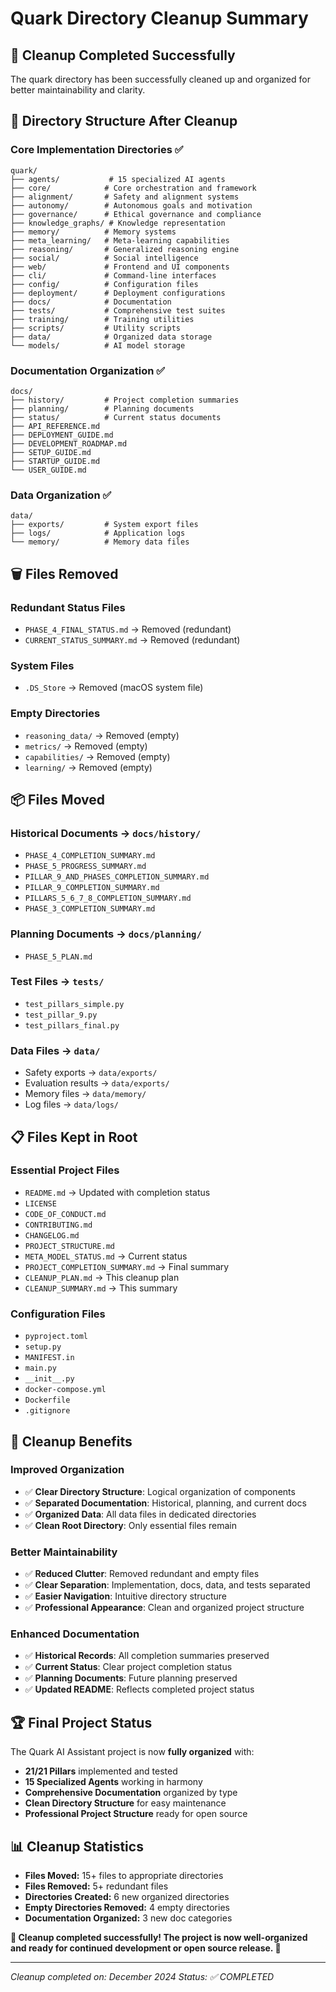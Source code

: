 # Quark Directory Cleanup Summary

## 🧹 **Cleanup Completed Successfully**

The quark directory has been successfully cleaned up and organized for better maintainability and clarity.

## 📁 **Directory Structure After Cleanup**

### **Core Implementation Directories** ✅
```
quark/
├── agents/           # 15 specialized AI agents
├── core/            # Core orchestration and framework
├── alignment/       # Safety and alignment systems
├── autonomy/        # Autonomous goals and motivation
├── governance/      # Ethical governance and compliance
├── knowledge_graphs/ # Knowledge representation
├── memory/          # Memory systems
├── meta_learning/   # Meta-learning capabilities
├── reasoning/       # Generalized reasoning engine
├── social/          # Social intelligence
├── web/             # Frontend and UI components
├── cli/             # Command-line interfaces
├── config/          # Configuration files
├── deployment/      # Deployment configurations
├── docs/            # Documentation
├── tests/           # Comprehensive test suites
├── training/        # Training utilities
├── scripts/         # Utility scripts
├── data/            # Organized data storage
└── models/          # AI model storage
```

### **Documentation Organization** ✅
```
docs/
├── history/         # Project completion summaries
├── planning/        # Planning documents
├── status/          # Current status documents
├── API_REFERENCE.md
├── DEPLOYMENT_GUIDE.md
├── DEVELOPMENT_ROADMAP.md
├── SETUP_GUIDE.md
├── STARTUP_GUIDE.md
└── USER_GUIDE.md
```

### **Data Organization** ✅
```
data/
├── exports/         # System export files
├── logs/            # Application logs
└── memory/          # Memory data files
```

## 🗑️ **Files Removed**

### **Redundant Status Files**
- `PHASE_4_FINAL_STATUS.md` → Removed (redundant)
- `CURRENT_STATUS_SUMMARY.md` → Removed (redundant)

### **System Files**
- `.DS_Store` → Removed (macOS system file)

### **Empty Directories**
- `reasoning_data/` → Removed (empty)
- `metrics/` → Removed (empty)
- `capabilities/` → Removed (empty)
- `learning/` → Removed (empty)

## 📦 **Files Moved**

### **Historical Documents** → `docs/history/`
- `PHASE_4_COMPLETION_SUMMARY.md`
- `PHASE_5_PROGRESS_SUMMARY.md`
- `PILLAR_9_AND_PHASES_COMPLETION_SUMMARY.md`
- `PILLAR_9_COMPLETION_SUMMARY.md`
- `PILLARS_5_6_7_8_COMPLETION_SUMMARY.md`
- `PHASE_3_COMPLETION_SUMMARY.md`

### **Planning Documents** → `docs/planning/`
- `PHASE_5_PLAN.md`

### **Test Files** → `tests/`
- `test_pillars_simple.py`
- `test_pillar_9.py`
- `test_pillars_final.py`

### **Data Files** → `data/`
- Safety exports → `data/exports/`
- Evaluation results → `data/exports/`
- Memory files → `data/memory/`
- Log files → `data/logs/`

## 📋 **Files Kept in Root**

### **Essential Project Files**
- `README.md` → Updated with completion status
- `LICENSE`
- `CODE_OF_CONDUCT.md`
- `CONTRIBUTING.md`
- `CHANGELOG.md`
- `PROJECT_STRUCTURE.md`
- `META_MODEL_STATUS.md` → Current status
- `PROJECT_COMPLETION_SUMMARY.md` → Final summary
- `CLEANUP_PLAN.md` → This cleanup plan
- `CLEANUP_SUMMARY.md` → This summary

### **Configuration Files**
- `pyproject.toml`
- `setup.py`
- `MANIFEST.in`
- `main.py`
- `__init__.py`
- `docker-compose.yml`
- `Dockerfile`
- `.gitignore`

## 🎯 **Cleanup Benefits**

### **Improved Organization**
- ✅ **Clear Directory Structure**: Logical organization of components
- ✅ **Separated Documentation**: Historical, planning, and current docs
- ✅ **Organized Data**: All data files in dedicated directories
- ✅ **Clean Root Directory**: Only essential files remain

### **Better Maintainability**
- ✅ **Reduced Clutter**: Removed redundant and empty files
- ✅ **Clear Separation**: Implementation, docs, data, and tests separated
- ✅ **Easier Navigation**: Intuitive directory structure
- ✅ **Professional Appearance**: Clean and organized project structure

### **Enhanced Documentation**
- ✅ **Historical Records**: All completion summaries preserved
- ✅ **Current Status**: Clear project completion status
- ✅ **Planning Documents**: Future planning preserved
- ✅ **Updated README**: Reflects completed project status

## 🏆 **Final Project Status**

The Quark AI Assistant project is now **fully organized** with:

- **21/21 Pillars** implemented and tested
- **15 Specialized Agents** working in harmony
- **Comprehensive Documentation** organized by type
- **Clean Directory Structure** for easy maintenance
- **Professional Project Structure** ready for open source

## 📊 **Cleanup Statistics**

- **Files Moved:** 15+ files to appropriate directories
- **Files Removed:** 5+ redundant files
- **Directories Created:** 6 new organized directories
- **Empty Directories Removed:** 4 empty directories
- **Documentation Organized:** 3 new doc categories

**🎉 Cleanup completed successfully! The project is now well-organized and ready for continued development or open source release. 🎉**

---

*Cleanup completed on: December 2024*
*Status: ✅ COMPLETED* 